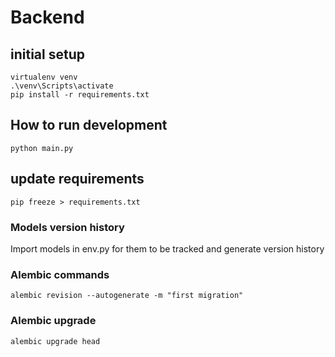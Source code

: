 # Backend

## initial setup
```
virtualenv venv
.\venv\Scripts\activate
pip install -r requirements.txt
```

## How to run development
```
python main.py
```

## update requirements
```
pip freeze > requirements.txt
```

### Models version history
Import models in env.py for them to be tracked and generate version history


### Alembic commands
```
alembic revision --autogenerate -m "first migration"
```

### Alembic upgrade
```
alembic upgrade head
```